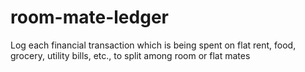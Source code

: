 # room-mate-ledger
Log each financial transaction which is being spent on flat rent, food, grocery, utility bills, etc., to split among room or flat mates
